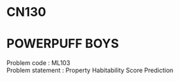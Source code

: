 # CN130
<h1>POWERPUFF BOYS</h1>
Problem code : ML103<br>
Problem statement : Property Habitability Score Prediction
